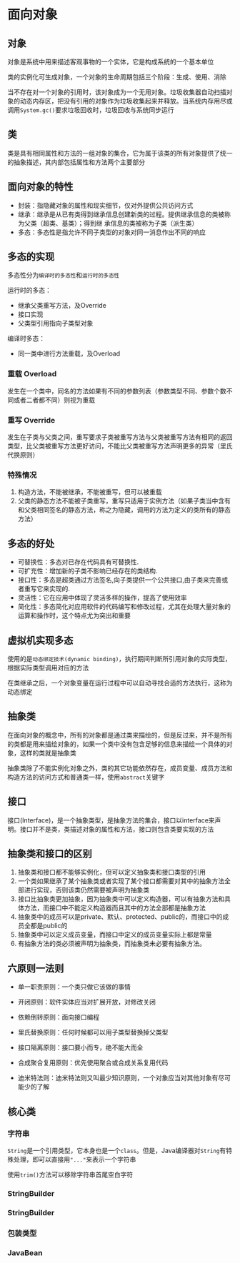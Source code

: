 # 面向对象

## 对象

对象是系统中用来描述客观事物的一个实体，它是构成系统的一个基本单位

类的实例化可生成对象，一个对象的生命周期包括三个阶段：生成、使用、消除

当不存在对一个对象的引用时，该对象成为一个无用对象。垃圾收集器自动扫描对象的动态内存区，把没有引用的对象作为垃圾收集起来并释放。当系统内存用尽或调用`System.gc()`要求垃圾回收时，垃圾回收与系统同步运行



## 类

类是具有相同属性和方法的一组对象的集合，它为属于该类的所有对象提供了统一的抽象描述，其内部包括属性和方法两个主要部分



## 面向对象的特性

+ 封装：指隐藏对象的属性和现实细节，仅对外提供公共访问方式
+ 继承：继承是从已有类得到继承信息创建新类的过程。提供继承信息的类被称为父类（超类、基类）；得到继 承信息的类被称为子类（派生类）
+ 多态：多态性是指允许不同子类型的对象对同一消息作出不同的响应



## 多态的实现

多态性分为`编译时的多态性`和`运行时的多态性`

运行时的多态：

+ 继承父类重写方法，及Override
+ 接口实现
+ 父类型引用指向子类型对象

编译时多态：

+ 同一类中进行方法重载，及Overload



### 重载 Overload

发生在一个类中，同名的方法如果有不同的参数列表（参数类型不同、参数个数不同或者二者都不同）则视为重载



### 重写 Override

发生在子类与父类之间，重写要求子类被重写方法与父类被重写方法有相同的返回类型，比父类被重写方法更好访问，不能比父类被重写方法声明更多的异常（里氏代换原则）



### 特殊情况

1. 构造方法，不能被继承，不能被重写，但可以被重载
2. 父类的静态方法不能被子类重写，重写只适用于实例方法（如果子类当中含有和父类相同签名的静态方法，称之为隐藏，调用的方法为定义的类所有的静态方法）



## 多态的好处

- 可替换性：多态对已存在代码具有可替换性.
- 可扩充性：增加新的子类不影响已经存在的类结构.
- 接口性：多态是超类通过方法签名,向子类提供一个公共接口,由子类来完善或者重写它来实现的.
- 灵活性：它在应用中体现了灵活多样的操作，提高了使用效率
- 简化性：多态简化对应用软件的代码编写和修改过程，尤其在处理大量对象的运算和操作时，这个特点尤为突出和重要



## 虚拟机实现多态

使用的是``动态绑定技术(dynamic binding)``，执行期间判断所引用对象的实际类型，根据实际类型调用对应的方法

在类继承之后，一个对象变量在运行过程中可以自动寻找合适的方法执行，这称为动态绑定



## 抽象类

在面向对象的概念中，所有的对象都是通过类来描绘的，但是反过来，并不是所有的类都是用来描绘对象的，如果一个类中没有包含足够的信息来描绘一个具体的对象，这样的类就是抽象类

抽象类除了不能实例化对象之外，类的其它功能依然存在，成员变量、成员方法和构造方法的访问方式和普通类一样，使用`abstract`关键字



## 接口

接口(Interface)，是一个抽象类型，是抽象方法的集合，接口以interface来声明。接口并不是类，类描述对象的属性和方法，接口则包含类要实现的方法



## 抽象类和接口的区别

1. 抽象类和接口都不能够实例化，但可以定义抽象类和接口类型的引用
2. 一个类如果继承了某个抽象类或者实现了某个接口都需要对其中的抽象方法全部进行实现，否则该类仍然需要被声明为抽象类
3. 接口比抽象类更加抽象，因为抽象类中可以定义构造器，可以有抽象方法和具体方法，而接口中不能定义构造器而且其中的方法全部都是抽象方法
4. 抽象类中的成员可以是private、默认、protected、public的，而接口中的成员全都是public的
5. 抽象类中可以定义成员变量，而接口中定义的成员变量实际上都是常量
6. 有抽象方法的类必须被声明为抽象类，而抽象类未必要有抽象方法。



## 六原则一法则

- 单一职责原则：一个类只做它该做的事情
- 开闭原则：软件实体应当对扩展开放，对修改关闭

- 依赖倒转原则：面向接口编程

- 里氏替换原则：任何时候都可以用子类型替换掉父类型

- 接口隔离原则：接口要小而专，绝不能大而全

- 合成聚合复用原则：优先使用聚合或合成关系复用代码

- 迪米特法则：迪米特法则又叫最少知识原则，一个对象应当对其他对象有尽可能少的了解



## 核心类

### 字符串

`String`是一个引用类型，它本身也是一个`class`。但是，Java编译器对`String`有特殊处理，即可以直接用`"..."`来表示一个字符串 

使用`trim()`方法可以移除字符串首尾空白字符 

### StringBuilder

### StringBuilder 

### 包装类型

### JavaBean

